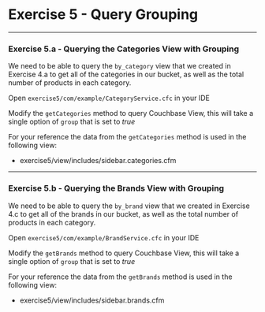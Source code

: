 # Exercise 5 - Query Grouping

---

### Exercise 5.a - Querying the Categories View with Grouping

We need to be able to query the `by_category` view that we created in Exercise 4.a to get all of the categories in our bucket, as well as the total number of products in each category.

Open `exercise5/com/example/CategoryService.cfc` in your IDE

Modify the `getCategories` method to query Couchbase View, this will take a single option of `group` that is set to *true*

For your reference the data from the `getCategories` method is used in the following view:

- exercise5/view/includes/sidebar.categories.cfm

---

### Exercise 5.b - Querying the Brands View with Grouping

We need to be able to query the `by_brand` view that we created in Exercise 4.c to get all of the brands in our bucket, as well as the total number of products in each category.

Open `exercise5/com/example/BrandService.cfc` in your IDE

Modify the `getBrands` method to query Couchbase View, this will take a single option of `group` that is set to *true*

For your reference the data from the `getBrands` method is used in the following view:

- exercise5/view/includes/sidebar.brands.cfm